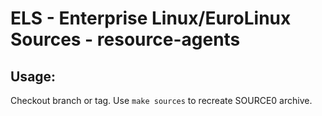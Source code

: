 # ELS - Enterprise Linux/EuroLinux Sources - resource-agents
 
## Usage:
  Checkout branch or tag. Use `make sources` to recreate  SOURCE0 archive.
